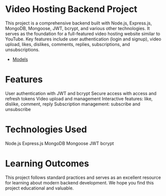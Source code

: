 # Video Hosting Backend Project

This project is a comprehensive backend built with Node.js, Express.js, MongoDB, Mongoose, JWT, bcrypt, and various other technologies. It serves as the foundation for a full-featured video hosting website similar to YouTube. Key features include user authentication (login and signup), video upload, likes, dislikes, comments, replies, subscriptions, and unsubscriptions.

- [Models](https://app.eraser.io/workspace/YtPqZ1VogxGy1jzIDkzj?origin=qr)

# Features

User authentication with JWT and bcrypt
Secure access with access and refresh tokens
Video upload and management
Interactive features: like, dislike, comment, reply
Subscription management: subscribe and unsubscribe

# Technologies Used

Node.js
Express.js
MongoDB
Mongoose
JWT
bcrypt

# Learning Outcomes

This project follows standard practices and serves as an excellent resource for learning about modern backend development. We hope you find this project educational and valuable.
